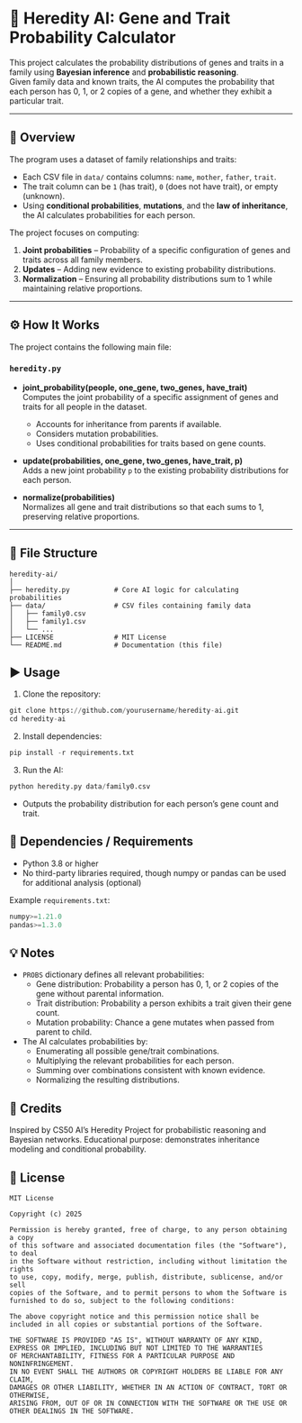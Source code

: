 # 🧬 Heredity AI: Gene and Trait Probability Calculator

This project calculates the probability distributions of genes and traits in a family using **Bayesian inference** and **probabilistic reasoning**.  
Given family data and known traits, the AI computes the probability that each person has 0, 1, or 2 copies of a gene, and whether they exhibit a particular trait.

---

## 📖 Overview

The program uses a dataset of family relationships and traits:

- Each CSV file in `data/` contains columns: `name`, `mother`, `father`, `trait`.  
- The trait column can be `1` (has trait), `0` (does not have trait), or empty (unknown).  
- Using **conditional probabilities**, **mutations**, and the **law of inheritance**, the AI calculates probabilities for each person.

The project focuses on computing:

1. **Joint probabilities** – Probability of a specific configuration of genes and traits across all family members.  
2. **Updates** – Adding new evidence to existing probability distributions.  
3. **Normalization** – Ensuring all probability distributions sum to 1 while maintaining relative proportions.

---

## ⚙️ How It Works

The project contains the following main file:

### `heredity.py`

- **joint_probability(people, one_gene, two_genes, have_trait)**  
  Computes the joint probability of a specific assignment of genes and traits for all people in the dataset.  
  - Accounts for inheritance from parents if available.  
  - Considers mutation probabilities.  
  - Uses conditional probabilities for traits based on gene counts.

- **update(probabilities, one_gene, two_genes, have_trait, p)**  
  Adds a new joint probability `p` to the existing probability distributions for each person.

- **normalize(probabilities)**  
  Normalizes all gene and trait distributions so that each sums to 1, preserving relative proportions.

---

## 🧩 File Structure

```text
heredity-ai/
│
├── heredity.py           # Core AI logic for calculating probabilities
├── data/                 # CSV files containing family data
│   ├── family0.csv
│   ├── family1.csv
│   └── ...
├── LICENSE               # MIT License
└── README.md             # Documentation (this file)
```
## ▶️ Usage
1. Clone the repository:
```python
git clone https://github.com/yourusername/heredity-ai.git
cd heredity-ai
```
2. Install dependencies:
```python
pip install -r requirements.txt
```
3. Run the AI:
```python
python heredity.py data/family0.csv
```
- Outputs the probability distribution for each person’s gene count and trait.

## 🧩 Dependencies / Requirements
- Python 3.8 or higher
- No third-party libraries required, though numpy or pandas can be used for additional analysis (optional)

Example `requirements.txt`:
```python
numpy>=1.21.0
pandas>=1.3.0
```
## 💡 Notes

- `PROBS` dictionary defines all relevant probabilities:
  - Gene distribution: Probability a person has 0, 1, or 2 copies of the gene without parental information.
  - Trait distribution: Probability a person exhibits a trait given their gene count.
  - Mutation probability: Chance a gene mutates when passed from parent to child.
- The AI calculates probabilities by:
  - Enumerating all possible gene/trait combinations.
  - Multiplying the relevant probabilities for each person.
  - Summing over combinations consistent with known evidence.
  - Normalizing the resulting distributions.

## 🏁 Credits

Inspired by CS50 AI’s Heredity Project for probabilistic reasoning and Bayesian networks.
Educational purpose: demonstrates inheritance modeling and conditional probability.

## 📄 License
```text
MIT License

Copyright (c) 2025

Permission is hereby granted, free of charge, to any person obtaining a copy
of this software and associated documentation files (the "Software"), to deal
in the Software without restriction, including without limitation the rights
to use, copy, modify, merge, publish, distribute, sublicense, and/or sell
copies of the Software, and to permit persons to whom the Software is
furnished to do so, subject to the following conditions:

The above copyright notice and this permission notice shall be
included in all copies or substantial portions of the Software.

THE SOFTWARE IS PROVIDED "AS IS", WITHOUT WARRANTY OF ANY KIND,
EXPRESS OR IMPLIED, INCLUDING BUT NOT LIMITED TO THE WARRANTIES
OF MERCHANTABILITY, FITNESS FOR A PARTICULAR PURPOSE AND NONINFRINGEMENT.
IN NO EVENT SHALL THE AUTHORS OR COPYRIGHT HOLDERS BE LIABLE FOR ANY CLAIM,
DAMAGES OR OTHER LIABILITY, WHETHER IN AN ACTION OF CONTRACT, TORT OR OTHERWISE,
ARISING FROM, OUT OF OR IN CONNECTION WITH THE SOFTWARE OR THE USE OR OTHER DEALINGS IN THE SOFTWARE.
```

